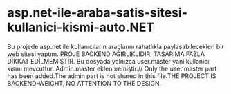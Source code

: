 # asp.net-ile-araba-satis-sitesi-kullanici-kismi-auto.NET
Bu projede asp.net ile kullanıcıların araçlarını rahatlıkla paylaşabilecekleri bir web sitesi yaptım. PROJE BACKEND AĞIRLIKLIDIR, TASARIMA FAZLA DİKKAT EDİLMEMİŞTİR. Bu dosyada yalnızca user.master yani kullanıcı kısmı mevcuttur. Admin.master eklenmemiştir.// Only the user.master part has been added.The admin part is not shared in this file.THE PROJECT IS BACKEND-WEIGHT, NO ATTENTION TO THE DESIGN.
